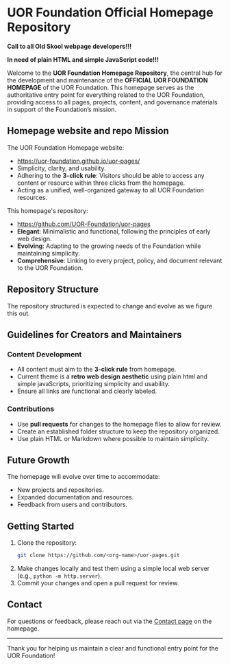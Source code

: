 # UOR Foundation Official Homepage Repository

**Call to all Old Skool webpage developers!!!**

**In need of plain HTML and simple JavaScript code!!!**

Welcome to the **UOR Foundation Homepage Repository**, the central hub for the development and maintenance of the **OFFICIAL UOR FOUNDATION HOMEPAGE** of the UOR Foundation. This homepage serves as the authoritative entry point for everything related to the UOR Foundation, providing access to all pages, projects, content, and governance materials in support of the Foundation’s mission.

## Homepage website and repo Mission
The UOR Foundation Homepage website:
- https://uor-foundation.github.io/uor-pages/
- Simplicity, clarity, and usability.
- Adhering to the **3-click rule**: Visitors should be able to access any content or resource within three clicks from the homepage.
- Acting as a unified, well-organized gateway to all UOR Foundation resources.

This homepage's repository:
- https://github.com/UOR-Foundation/uor-pages
- **Elegant**: Minimalistic and functional, following the principles of early web design.
- **Evolving**: Adapting to the growing needs of the Foundation while maintaining simplicity.
- **Comprehensive**: Linking to every project, policy, and document relevant to the UOR Foundation.

## Repository Structure
The repository structured is expected to change and evolve as we figure this out.

## Guidelines for Creators and Maintainers

### Content Development
- All content must aim to the **3-click rule** from homepage.
- Current theme is a **retro web design aesthetic** using plain html and simple javaScripts, prioritizing simplicity and usability.
- Ensure all links are functional and clearly labeled.

### Contributions
- Use **pull requests** for changes to the homepage files to allow for review.
- Create an established folder structure to keep the repository organized.
- Use plain HTML or Markdown where possible to maintain simplicity.

## Future Growth
The homepage will evolve over time to accommodate:
- New projects and repositories.
- Expanded documentation and resources.
- Feedback from users and contributors.

## Getting Started
1. Clone the repository:
   ```bash
   git clone https://github.com/<org-name>/uor-pages.git
   ```
2. Make changes locally and test them using a simple local web server (e.g., `python -m http.server`).
3. Commit your changes and open a pull request for review.

## Contact
For questions or feedback, please reach out via the [Contact page](https://<org-name>.github.io/uor-pages/contact.html) on the homepage.

---

Thank you for helping us maintain a clear and functional entry point for the UOR Foundation!
